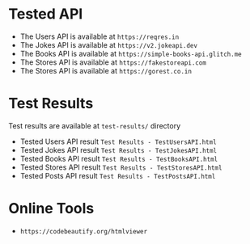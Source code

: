 # Tested API #

- The Users API is available at `https://reqres.in`
- The Jokes API is available at `https://v2.jokeapi.dev`
- The Books API is available at `https://simple-books-api.glitch.me`
- The Stores API is available at `https://fakestoreapi.com`
- The Stores API is available at `https://gorest.co.in`


# Test Results #

Test results are available at `test-results/` directory

- Tested Users API result `Test Results - TestUsersAPI.html`
- Tested Jokes API result `Test Results - TestJokesAPI.html`
- Tested Books API result `Test Results - TestBooksAPI.html`
- Tested Stores API result `Test Results - TestStoresAPI.html`
- Tested Posts API result `Test Results - TestPostsAPI.html`


# Online Tools #

- `https://codebeautify.org/htmlviewer`
